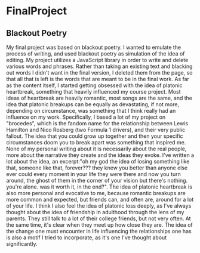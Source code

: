 # FinalProject
## Blackout Poetry
My final project was based on blackout poetry. I wanted to emulate the process of writing, and used blackout poetry as simulation of the idea of editing. My project utilizes a JavaScript library in order to write and delete various words and phrases. Rather than taking an existing text and blacking out words I didn't want in the final version, I deleted them from the page, so that all that is left is the words that are meant to be in the final work. 
As far as the content itself, I started getting obsessed with the idea of platonic heartbreak, something that heavily influenced my course project. Most ideas of heartbreak are heavily romantic, most songs are the same, and the idea that platonic breakups can be equally as devastating, if not more, depending on circumstance, was something that I think really had an influence on my work. Specifically, I based a lot of my project on "brocedes", which is the fandom name for the relationship between Lewis Hamilton and Nico Rosberg (two Formula 1 drivers), and their very public fallout. The idea that you could grow up together and then your specific circumstances doom you to break apart was something that inspired me. None of my personal writing about it is necessarily about the real people, more about the narrative they create and the ideas they evoke. I've written a lot about the idea, an excerpt:"oh my god the idea of losing something like that, someone like that, forever??? they knew you better than anyone else ever could every moment in your life they were there and now you turn around, the ghost of them in the corner of your vision but there's nothing. you're alone. was it worth it, in the end?". The idea of platonic heartbreak is also more personal and evocative to me, because romantic breakups are more common and expected, but friends can, and often are, around for a lot of your life. I think I also feel the idea of platonic loss deeply, as I've always thought about the idea of friendship in adulthood through the lens of my parents. They still talk to a lot of their college friends, but not very often. At the same time, it's clear when they meet up how close they are. The idea of the change one must encounter in life influencing the relationships one has is also a motif I tried to incorporate, as it's one I've thought about significantly.
